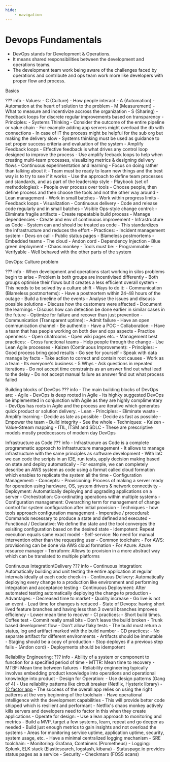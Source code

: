 ```yaml
---
hide:
    - navigation
---
```

# Devops Fundamentals


- DevOps stands for Development & Operations. 
- It means shared responsibilities between the development and operations teams.
- The development team work being aware of the challenges faced by operations and contribute and ops team work more like developers with proper flow and process.

Basics

??? info
    - Values:
        - C (Culture) - How people interact
        - A (Automation) - Automation at the heart of solution to the problem
        - M (Measurement) - What to measure and incentivize accross the organization
        - S (Sharing) - Feedback loops for discrete regular improvements based on transparency
    - Principles:
        - Systems Thinking
            - Consider the outcome of the entire pipeline or value chain
            - For example adding app servers might overload the db with connections
            - In case of IT the process might be helpful for the sub org but making the delivery slow
            - Systems thinking must be used as guidance to set proper success criteria and evaluation of the system 
        - Amplify Feedback loops
            - Effective feedback is what drives any control loop designed to improve the process
            - Use amplify feeback loops to help when creating multi-team processes, visualizing metrics & designing delivery flows
        - Continuous experimentation and learning
            - Focus on doing rather than talking about it
            - Team must be ready to learn new things and the best way is to try to see if it works
            - Use the approach to define team processes and standards, and as part of the leadership style
    - Playbook (set of methodologies):
        - People over process over tools
            - Choose people, then define process and then choose the tools and not the other way around
        - Lean management
            - Work in small batches
            - Work within progress limits
            - Feedback loops
            - Visualization
        - Continuous delivery
            - Code and release code regularly and in small batches
        - Visible Ops-style change control:
            - Eliminate fragile artifacts
            - Create repeatable build process
            - Manage dependencies
            - Create and env of continuous improvement
        - Infrastructure as Code
            - System can and should be treated as code
            - This standardizes the infrastructure and reduces the effort
    - Practices:
        - Incident management system
        - Devs on call
        - Public status pages
        - Blameless postmortems
        - Embedded teams
        - The cloud
        - Andon cord
        - Dependency Injection
        - Blue green deployment
        - Chaos monkey
    - Tools must be:
        - Programmable
        - Verifyable
        - Well behaved with the other parts of the system

DevOps: Culture problem

??? info
    - When development and operations start working in silos problems begin to arise
    - Problem is both groups are incentivised differently
    - Both groups optimise their flows but it creates a less efficient overall system
    - This needs to be solved by a culture shift
    - Ways to do it:
        - Communication (Blameless postmortems):
            - Have a postmortem within 24-48 hours of the outage
            - Build a timeline of the events
            - Analyse the issues and discuss possible solutions
            - Discuss how the customers were affected
            - Document the learnings
            - Discuss how can detection be done earlier in similar cases in the future
            - Optimize for failure and recover than just prevention
        - Communication (Transparent uptime):
            - Admit failure
            - Have an open communication channel
            - Be authentic
            - Have a POC
        - Collaboration:
            - Have a team that has people working on both dev and ops aspects
            - Practice openness:
                - Open chatrooms
                - Open wiki pages etc.
        - Management best practices:
            - Cross functional teams
            - Help people through the change
            - Use Lean Agile processes
        - Kaizen (Continuous Improvement):
            - Principles:
                - Good process bring good results
                - Go see for yourself
                - Speak with data manage by facts
                - Take action to correct and contain root causes
                - Work as a team
                - Its everyone's business
            - 5 Whys
                - Ask questions in repeated iterations
                - Do not accept time constraints as an answer find out what lead to the delay
                - Do not accept manual failure as answer find out what process failed
    
Building blocks of DevOps
??? info
    - The main building blocks of DevOps are:
    - Agile
        - DevOps is deep rooted in Agile
        - Its highky suggested DevOps be implemented in conjunction with Agile as they are highly complimentary
        - DevOps has roots in Agile and the process are iterative which generates quick product or solution delivery.
    - Lean
        - Principles:
            - Eliminate waste
            - Amplify learning
            - Decide as late as possible
            - Decide as fast as possible
            - Empower the team
            - Build integrity
            - See the whole
        - Techniques:
            - Kaizen
            - Value-Stream mapping
    - ITIL, ITSM and SDLC
        - These are prescriptive models mostly predecessors of modern day DevOps

Infrastructure as Code
??? info
    - Infrastrucure as Code is a complete programmatic approach to infrastructure management
    - It allows to manage infrastructure with the same principles as software development
    - With IaC we can code the scripts in an IDE, run tests, apply decision making based on state and deploy automatically
    - For example, we can completely describe an AWS system as code using a format called cloud formation which enables to replicate the system all the time
    - Configuration Management:
        - Concepts:
            - Provisioning: Process of making a server ready for operation using hardware, OS, system drivers & network connectivity
            - Deployment: Automatically deploying and upgrading applications on a server
            - Orchestration: Co-ordinating operations within multiple systems
            - Configuration management: Overarching term for management of change control for system configuration after initial provision
        - Techniques - how tools approach configuration management
            - Imperative / procedural: Commands necessary to produce a state and defined and executed
            - Functional / Declarative: We define the state and the tool converges the exisiting configuration based on the desired state
            - Idempotent: Repeat execution equals same exact model
            - Self-service: No need for manual intervention other than the requesting user
    - Common toolchain:
        - For AWS: provisioning can be done via AWS cloud formation
        - For Azure: Azure resource manager
        - Terraform: Allows to provision in a more abstract way which can be translated to multiple platforms

Continuous Integration\Delivery
??? info
    - Continuous Integration: Automatically building and unit testing the entire application at regular intervals ideally at each code check-in
    - Continuous Delivery: Automatically deploying every change to a production like environment and performing integration and acceptance testing
    - Continuous Deployment: After automated testing automatically deploying the change to production
    - Advantages:
        - Decreased time to market
        - Quality increase
        - Go live is not an event
        - Lead time for changes is reduced
        - State of Devops: having short lived feature branches and having less than 3 overall branches improves efficiency
        - Lower mean time to recover
    - CI practices:
        - Short build times. Coffee test
        - Commit really small bits
        - Don't leave the build broken
        - Trunk based development flow
        - Don't allow flaky tests
        - The build must return a status, log and artifact marked with the build number
    - CD practices:
        - No separate artifact for different environments
        - Artifacts should be immutable
        - Staging should be a copy of production
        - Stop deployes if a previous step fails - (Andon cord)
        - Deployments should be idempotent

Reliability Engineering:
??? info
    - Ability of a system or component to function for a specified period of time
    - MTTR: Mean time to recovery
    - MTBF: Mean time between failures
    - Reliability engineering typically involves embedding product knowledge into operations and operational knowledge into product
    - Design for Operation:
        - Use design patterns (Gang of 4)
        - Use reliability patterns like circuit breaker (Netflix, Hysterix library)
        - [12 factor app](https://12factor.net/)
        - The success of the overall app relies on using the right patterns at the very beginning of the toolchain
        - Have operational intelligence with the development capabilities
        - This will provide better code shipped which is resilient and performant
        - Netflix's chaos monkey actively kills servers and developers need to factor in this when they create applications
    - Operate for design:
        - Use a lean approach to monitoring and metrics
        - Build a MVP, target a few systems, learn, repeat and go deeper as needed
        - Build just enough metrics to gain insights and not overload the systems
        - Areas for monitoring service uptime, application uptime, security, system usage, etc.
        - Have a minimal centralized logging mechanism
        - SRE toolchain:
            - Monitoring: Grafana, Containers (Prometheus)
            - Logging: Splunk, ELK stack (Elasticsearch, logstash, kibana)
            - Statuspage.io provides status pages as a service
            - Security - Checkmarx (FOSS scans)


